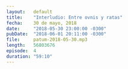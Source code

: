 ```yaml
---
layout:   default
title:    "Interludio: Entre ovnis y ratas"
fecha:    30 de mayo, 2018
date:     "2018-05-30 23:00:00 -0300"
pubDate:  "2018-06-01 20:11:00 -0300"
file:     patum-2018-05-30.mp3
length:   56803676
episode:  4
duration: "59:10"
---
```

